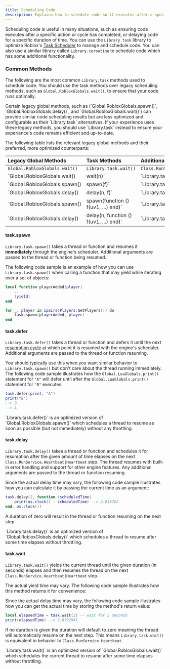 ```yaml
---
title: Scheduling Code
description: Explains how to schedule code so it executes after a specific action or cycle has completed.
---
```


Scheduling code is useful in many situations, such as ensuring code executes after a specific action or cycle has completed, or delaying code for a specific duration of time. You can use the `Library.task` library to optimize Roblox's [Task Scheduler](../studio/microprofiler/task-scheduler.md) to manage and schedule code. You can also use a similar library called `Library.coroutine` to schedule code which has some additional functionality.

### Common Methods

The following are the most common `Library.task` methods used to schedule code. You should use the task methods over legacy scheduling methods, such as `Global.RobloxGlobals.wait()`, to ensure that your code runs optimally.

<Alert severity="warning">
Certain legacy global methods, such as (`Global.RobloxGlobals.spawn()`, `Global.RobloxGlobals.delay()`, and `Global.RobloxGlobals.wait()`) can provide similar code scheduling results but are less optimized and configurable as their `Library.task` alternatives. If your experience uses these legacy methods, you should use `Library.task` instead to ensure your experience's code remains efficient and up-to-date.
</Alert>

The following table lists the relevant legacy global methods and their preferred, more optimized counterparts:

| Legacy Global Methods                   | Task Methods                 | Additional Alternative Methods |
| :-------------------------------------- | :--------------------------- | :----------------------------- |
| `Global.RobloxGlobals.wait()`                                | `Library.task.wait()`        | `Class.RunService.Heartbeat:Wait()`  |
| `Global.RobloxGlobals.wait()|wait(n)`                               | `Library.task.wait()|task.wait(n)`       |                                |
| `Global.RobloxGlobals.spawn()|spawn(f)`                              | `Library.task.defer()|task.defer(f)`      | `task.delay(0, f)`             |
| `Global.RobloxGlobals.delay()|delay(n, f)`                           | `Library.task.delay()|task.delay(n, f)`           |                                |
| `Global.RobloxGlobals.spawn()|spawn(function () f(uv1, ...) end)`    | `Library.task.defer()|task.defer(f, uv1, ...)`    | `Library.task.delay()|task.delay(0, f, uv1, ...)`   |
| `Global.RobloxGlobals.delay()|delay(n, function () f(uv1, ...) end)` | `Library.task.delay()|task.delay(n, f, uv1, ...)` |                                |

#### task.spawn

`Library.task.spawn()` takes a thread or function and resumes it **immediately** through the engine's scheduler. Additional arguments are passed to the thread or function being resumed.

The following code sample is an example of how you can use `Library.task.spawn()` when calling a function that may yield while iterating over a set of objects:

```lua
local function playerAdded(player)
    ...
    (yield)
end

for _, player in ipairs(Players:GetPlayers()) do
    task.spawn(playerAdded, player)
end
```

#### task.defer

`Library.task.defer()` takes a thread or function and defers it until the next [resumption cycle](https://devforum.roblox.com/t/beta-deferred-lua-event-handling) at which point it is resumed with the engine's scheduler. Additional arguments are passed to the thread or function resuming.

You should typically use this when you want similar behavior to `Library.task.spawn()` but don't care about the thread running immediately. The following code sample illustrates how the `Global.LuaGlobals.print()` statement for `"A"` will defer until after the `Global.LuaGlobals.print()` statement for `"B"` executes:

```lua
task.defer(print, "A")
print("B")
--> B
--> A
```

<Alert severity="info">
`Library.task.defer()` is an optimized version of `Global.RobloxGlobals.spawn()` which schedules a thread to resume as soon as possible (but not immediately) without any throttling.
</Alert>

#### task.delay

`Library.task.delay()` takes a thread or function and schedules it for resumption after the given amount of time elapses on the next `Class.RunService.Heartbeat|Heartbeat` step. The thread resumes with built-in error handling and support for other engine features. Any additional arguments are passed to the thread or function resuming.

Since the actual delay time may vary, the following code sample illustrates how you can calculate it by passing the current time as an argument:

```lua
task.delay(2, function (scheduledTime)
    print(os.clock() - scheduledTime) --> 2.038702
end, os.clock())
```

A duration of zero will result in the thread or function resuming on the next step.

<Alert severity="info">
`Library.task.delay()` is an optimized version of `Global.RobloxGlobals.delay()` which schedules a thread to resume after some time elapses without throttling.
</Alert>

#### task.wait

`Library.task.wait()` yields the current thread until the given duration (in seconds) elapses and then resumes the thread on the next `Class.RunService.Heartbeat|Heartbeat` step.

The actual yield time may vary. The following code sample illustrates how this method returns it for convenience:

Since the actual delay time may vary, the following code sample illustrates how you can get the actual time by storing the method's return value:

```lua
local elapsedTime = task.wait(2) -- wait for 2 seconds
print(elapsedTime) --> 2.0792941
```

If no duration is given the duration will default to zero meaning the thread will automatically resume on the next step. This means `Library.task.wait()` is equivalent in behavior to `Class.RunService.Heartbeat`.

<Alert severity="info">
`Library.task.wait()` is an optimized version of `Global.RobloxGlobals.wait()` which schedules the current thread to resume after some time elapses without throttling.
</Alert>
